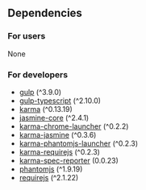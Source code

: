 ## Dependencies
### For users
None

### For developers
* [gulp](https://www.npmjs.com/package/gulp) (^3.9.0)
* [gulp-typescript](https://www.npmjs.com/package/gulp-typescript) (^2.10.0)
* [karma](https://www.npmjs.com/package/karma) (^0.13.19)
* [jasmine-core](https://www.npmjs.com/package/jasmine-core) (^2.4.1)
* [karma-chrome-launcher](https://www.npmjs.com/package/karma-chrome-launcher) (^0.2.2)
* [karma-jasmine](https://www.npmjs.com/package/karma-jasmine) (^0.3.6)
* [karma-phantomjs-launcher](https://www.npmjs.com/package/karma-phantomjs-launcher) (^0.2.3)
* [karma-requirejs](https://www.npmjs.com/package/karma-requirejs) (^0.2.3)
* [karma-spec-reporter](https://www.npmjs.com/package/karma-spec-reporter) (0.0.23)
* [phantomjs](https://www.npmjs.com/package/phantomjs) (^1.9.19)
* [requirejs](https://www.npmjs.com/package/requirejs) (^2.1.22)

